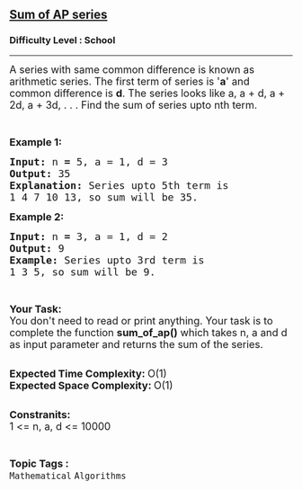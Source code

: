 <h2><a href="https://practice.geeksforgeeks.org/problems/sum-of-ap-series4512/1?page=4&difficulty[]=-2&sortBy=submissions">Sum of AP series</a></h2><h3>Difficulty Level : School</h3><hr><div class="problems_problem_content__Xm_eO"><p><span style="font-size:18px">A series with same common difference is known as arithmetic series. The first term of series is '<strong>a</strong>' and common difference is <strong>d</strong>. The series looks like a, a + d, a + 2d, a + 3d, . . . Find the sum of series upto nth term.</span></p>

<p>&nbsp;</p>

<p><span style="font-size:18px"><strong>Example 1:</strong></span></p>

<pre><span style="font-size:18px"><strong>Input: </strong>n<strong> = </strong>5, a = 1, d = 3
<strong>Output: </strong>35
<strong>Explanation: </strong>Series upto 5th term is
1 4 7 10 13, so sum will be 35.
</span></pre>

<p><span style="font-size:18px"><strong>Example 2:</strong></span></p>

<pre><span style="font-size:18px"><strong>Input: </strong>n<strong> = </strong>3, a = 1, d = 2
<strong>Output: </strong>9
<strong>Example: </strong>Series upto 3rd term is 
1 3 5, so sum will be 9.
</span></pre>

<p>&nbsp;</p>

<p><span style="font-size:18px"><strong>Your Task:</strong><br>
You don't need to read or print anything. Your task is to complete the function&nbsp;<strong>sum_of_ap()</strong>&nbsp;which takes n, a and d as input parameter and returns the sum of the series.</span><br>
&nbsp;</p>

<p><span style="font-size:18px"><strong>Expected Time Complexity:&nbsp;</strong>O(1)<br>
<strong>Expected Space Complexity:&nbsp;</strong>O(1)</span><br>
&nbsp;</p>

<p><span style="font-size:18px"><strong>Constranits:</strong><br>
1 &lt;= n, a, d &lt;= 10000</span></p>
</div><br><p><span style=font-size:18px><strong>Topic Tags : </strong><br><code>Mathematical</code>&nbsp;<code>Algorithms</code>&nbsp;